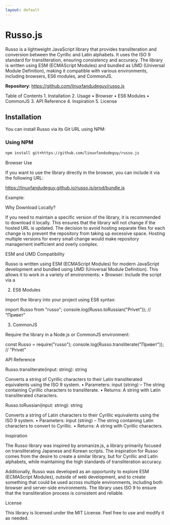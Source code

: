 ```yaml
---
layout: default
---
```




# Russo.js

Russo is a lightweight JavaScript library that provides transliteration and conversion between the Cyrillic and Latin alphabets. It uses the ISO 9 standard for transliteration, ensuring consistency and accuracy. The library is written using ESM (ECMAScript Modules) and bundled as UMD (Universal Module Definition), making it compatible with various environments, including browsers, ES6 modules, and CommonJS.

**Repository**: https://github.com/linuxfandudeguy/russo.js

Table of Contents
	1.	Installation
	2.	Usage
	•	Browser
	•	ES6 Modules
	•	CommonJS
	3.	API Reference
	4.	Inspiration
	5.	License

## Installation

You can install Russo via its Git URL using NPM:

### Using NPM

```bash
npm install git+https://github.com/linuxfandudeguy/russo.js
```
Browser Use

If you want to use the library directly in the browser, you can include it via the following URL:

https://linuxfandudeguy.github.io/russo.js/prod/bundle.js

Example:

<script src="https://linuxfandudeguy.github.io/russo.js/prod/bundle.js"></script>
<script>
  console.log(Russo.transliterate("Москва")); // "Moskva"
</script>

Why Download Locally?

If you need to maintain a specific version of the library, it is recommended to download it locally. This ensures that the library will not change if the hosted URL is updated.
The decision to avoid hosting separate files for each change is to prevent the repository from taking up excessive space. Hosting multiple versions for every small change would make repository management inefficient and overly complex.

ESM and UMD Compatibility

Russo is written using ESM (ECMAScript Modules) for modern JavaScript development and bundled using UMD (Universal Module Definition). This allows it to work in a variety of environments:
	•	Browser: Include the script via a <script> tag and access the Russo object globally.
	•	ES6 Modules: Import the library using import.
	•	CommonJS: Require the library using require for Node.js or other CommonJS environments.

Features

1. ISO 9 Transliteration

Russo uses the ISO 9 standard for transliteration, ensuring precise mapping between Cyrillic and Latin characters.
	•	Cyrillic to Latin: Russo.transliterate converts Cyrillic text to ISO 9 Latin text.
	•	Latin to Cyrillic: Russo.toRussian converts Latin text back to Cyrillic.

Usage

1. Browser

Include the library in your HTML file. The Russo object will be globally accessible.

<script src="https://linuxfandudeguy.github.io/russo.js/prod/bundle.js"></script>
<script>
  console.log(Russo.transliterate("Москва")); // "Moskva"
</script>

2. ES6 Modules

Import the library into your project using ES6 syntax:

import Russo from "russo";
console.log(Russo.toRussian("Privet")); // "Привет"

3. CommonJS

Require the library in a Node.js or CommonJS environment:

const Russo = require("russo");
console.log(Russo.transliterate("Привет")); // "Privet"

API Reference

Russo.transliterate(input: string): string

Converts a string of Cyrillic characters to their Latin transliterated equivalents using the ISO 9 system.
	•	Parameters:
input (string) – The string containing Cyrillic characters to transliterate.
	•	Returns:
A string with Latin transliterated characters.

Russo.toRussian(input: string): string

Converts a string of Latin characters to their Cyrillic equivalents using the ISO 9 system.
	•	Parameters:
input (string) – The string containing Latin characters to convert to Cyrillic.
	•	Returns:
A string with Cyrillic characters.

Inspiration

The Russo library was inspired by aromanize.js, a library primarily focused on transliterating Japanese and Korean scripts. The inspiration for Russo comes from the desire to create a similar library, but for Cyrillic and Latin alphabets, while maintaining the high standards of transliteration accuracy.

Additionally, Russo was developed as an opportunity to explore ESM (ECMAScript Modules), outside of web development, and to create something that could be used across multiple environments, including both browser and server-side environments. The library uses ISO 9 to ensure that the transliteration process is consistent and reliable.

License

This library is licensed under the MIT License. Feel free to use and modify it as needed.